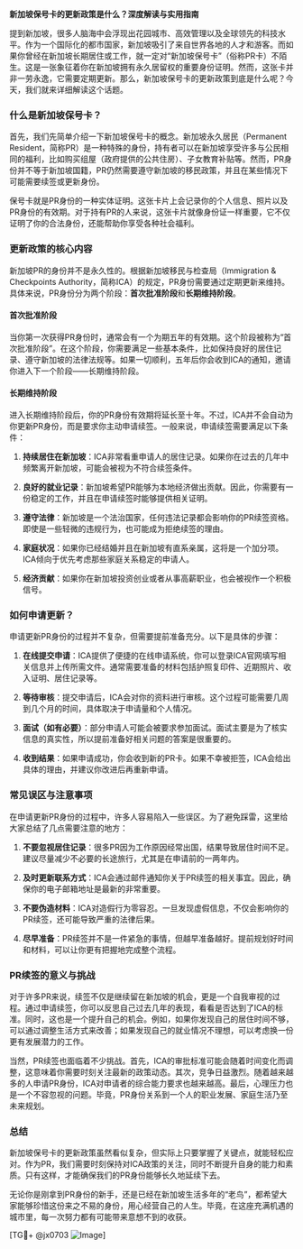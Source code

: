 **新加坡保号卡的更新政策是什么？深度解读与实用指南**

提到新加坡，很多人脑海中会浮现出花园城市、高效管理以及全球领先的科技水平。作为一个国际化的都市国家，新加坡吸引了来自世界各地的人才和游客。而如果你曾经在新加坡长期居住或工作，就一定对“新加坡保号卡”（俗称PR卡）不陌生。这是一张象征着你在新加坡拥有永久居留权的重要身份证明。然而，这张卡并非一劳永逸，它需要定期更新。那么，新加坡保号卡的更新政策到底是什么呢？今天，我们就来详细解读这个话题。

### 什么是新加坡保号卡？

首先，我们先简单介绍一下新加坡保号卡的概念。新加坡永久居民（Permanent Resident，简称PR）是一种特殊的身份，持有者可以在新加坡享受许多与公民相同的福利，比如购买组屋（政府提供的公共住房）、子女教育补贴等。然而，PR身份并不等于新加坡国籍，PR仍然需要遵守新加坡的移民政策，并且在某些情况下可能需要续签或更新身份。

保号卡就是PR身份的一种实体证明。这张卡片上会记录你的个人信息、照片以及PR身份的有效期。对于持有PR的人来说，这张卡片就像身份证一样重要，它不仅证明了你的合法身份，还能帮助你享受各种社会福利。

### 更新政策的核心内容

新加坡PR的身份并不是永久性的。根据新加坡移民与检查局（Immigration & Checkpoints Authority，简称ICA）的规定，PR身份需要通过定期更新来维持。具体来说，PR身份分为两个阶段：**首次批准阶段**和**长期维持阶段**。

#### 首次批准阶段

当你第一次获得PR身份时，通常会有一个为期五年的有效期。这个阶段被称为“首次批准阶段”。在这个阶段，你需要满足一些基本条件，比如保持良好的居住记录、遵守新加坡的法律法规等。如果一切顺利，五年后你会收到ICA的通知，邀请你进入下一个阶段——长期维持阶段。

#### 长期维持阶段

进入长期维持阶段后，你的PR身份有效期将延长至十年。不过，ICA并不会自动为你更新PR身份，而是要求你主动申请续签。一般来说，申请续签需要满足以下条件：

1. **持续居住在新加坡**：ICA非常看重申请人的居住记录。如果你在过去的几年中频繁离开新加坡，可能会被视为不符合续签条件。
   
2. **良好的就业记录**：新加坡希望PR能够为本地经济做出贡献。因此，你需要有一份稳定的工作，并且在申请续签时能够提供相关证明。

3. **遵守法律**：新加坡是一个法治国家，任何违法记录都会影响你的PR续签资格。即使是一些轻微的违规行为，也可能成为拒绝续签的理由。

4. **家庭状况**：如果你已经结婚并且在新加坡有直系亲属，这将是一个加分项。ICA倾向于优先考虑那些家庭关系稳定的申请人。

5. **经济贡献**：如果你在新加坡投资创业或者从事高薪职业，也会被视作一个积极信号。

### 如何申请更新？

申请更新PR身份的过程并不复杂，但需要提前准备充分。以下是具体的步骤：

1. **在线提交申请**：ICA提供了便捷的在线申请系统，你可以登录ICA官网填写相关信息并上传所需文件。通常需要准备的材料包括护照复印件、近期照片、收入证明、居住记录等。

2. **等待审核**：提交申请后，ICA会对你的资料进行审核。这个过程可能需要几周到几个月的时间，具体取决于申请量和个人情况。

3. **面试（如有必要）**：部分申请人可能会被要求参加面试。面试主要是为了核实信息的真实性，所以提前准备好相关问题的答案是很重要的。

4. **收到结果**：如果申请成功，你会收到新的PR卡。如果不幸被拒签，ICA会给出具体的理由，并建议你改进后再重新申请。

### 常见误区与注意事项

在申请更新PR身份的过程中，许多人容易陷入一些误区。为了避免踩雷，这里给大家总结了几点需要注意的地方：

1. **不要忽视居住记录**：很多PR因为工作原因经常出国，结果导致居住时间不足。建议尽量减少不必要的长途旅行，尤其是在申请前的一两年内。

2. **及时更新联系方式**：ICA会通过邮件通知你关于PR续签的相关事宜。因此，确保你的电子邮箱地址是最新的非常重要。

3. **不要伪造材料**：ICA对造假行为零容忍。一旦发现虚假信息，不仅会影响你的PR续签，还可能导致严重的法律后果。

4. **尽早准备**：PR续签并不是一件紧急的事情，但越早准备越好。提前规划好时间和材料，可以让你更有把握地完成整个流程。

### PR续签的意义与挑战

对于许多PR来说，续签不仅是继续留在新加坡的机会，更是一个自我审视的过程。通过申请续签，你可以反思自己过去几年的表现，看看是否达到了ICA的标准。同时，这也是一个提升自己的机会。例如，如果你发现自己的居住时间不够，可以通过调整生活方式来改善；如果发现自己的就业情况不理想，可以考虑换一份更有发展潜力的工作。

当然，PR续签也面临着不少挑战。首先，ICA的审批标准可能会随着时间变化而调整，这意味着你需要时刻关注最新的政策动态。其次，竞争日益激烈。随着越来越多的人申请PR身份，ICA对申请者的综合能力要求也越来越高。最后，心理压力也是一个不容忽视的问题。毕竟，PR身份关系到一个人的职业发展、家庭生活乃至未来规划。

### 总结

新加坡保号卡的更新政策虽然看似复杂，但实际上只要掌握了关键点，就能轻松应对。作为PR，我们需要时刻保持对ICA政策的关注，同时不断提升自身的能力和素质。只有这样，才能确保我们的PR身份能够长久地延续下去。

无论你是刚拿到PR身份的新手，还是已经在新加坡生活多年的“老鸟”，都希望大家能够珍惜这份来之不易的身份，用心经营自己的人生。毕竟，在这座充满机遇的城市里，每一次努力都有可能带来意想不到的收获。

[TG💪+ @jx0703 ![Image](https://github.com/user-attachments/assets/dbca1d08-cadb-493c-b0ec-ad6f7a83f270)]